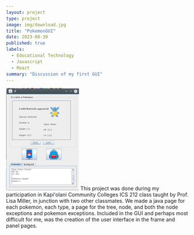 ```yaml
---
layout: project
type: project
image: img/download.jpg
title: "PokemonGUI"
date: 2023-08-30
published: true
labels:
  - Educational Technology
  - Javascript
  - React
summary: "Discussion of my first GUI"
---
```

<img class="img-fluid" allign = "center" src="../img/pokegui.png">
This project was done during my participation in Kapiʻolani Community Colleges ICS 212 class taught by Prof. Lisa Miller, in junction with two other classmates. We made a java page for each pokemon, each type, a page for the tree, node, and both the node exceptions and pokemon exceptions. Included in the GUI and perhaps most difficult for me, was the creation of the user interface in the frame and panel pages. 
